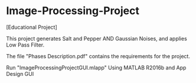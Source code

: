 # Image-Processing-Project

[Educational Project]

This project generates Salt and Pepper AND Gaussian Noises, and applies Low Pass Filter.

The file "Phases Description.pdf" contains the requirements for the project.

Run "ImageProcessingProjectGUI.mlapp" Using MATLAB R2016b and App Design GUI
